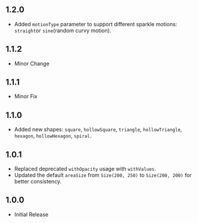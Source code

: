 ## 1.2.0

- Added `motionType` parameter to support different sparkle motions: `straight`or `sine`(random curvy motion).

## 1.1.2

- Minor Change

## 1.1.1

- Minor Fix

## 1.1.0

- Added new shapes: `square`, `hollowSquare`, `triangle`, `hollowTriangle`, `hexagon`, `hollowHexagon`, `spiral`.

## 1.0.1

- Replaced deprecated `withOpacity` usage with `withValues`.
- Updated the default `areaSize` from `Size(200, 250)` to `Size(200, 200)` for better consistency.

## 1.0.0

- Initial Release
